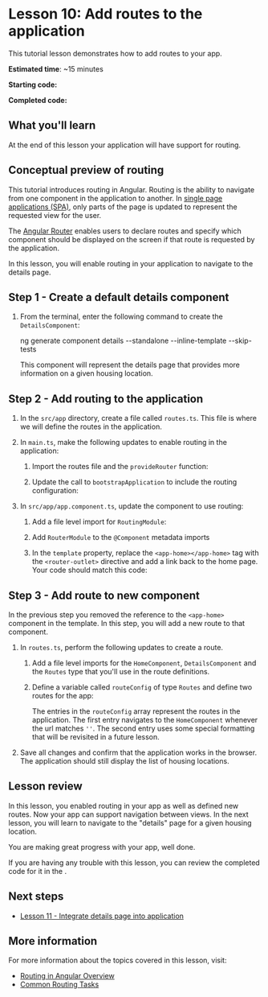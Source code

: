 # Lesson 10: Add routes to the application
This tutorial lesson demonstrates how to add routes to your app.

**Estimated time**: ~15 minutes

**Starting code:** <live-example name="first-app-lesson-09"></live-example>

**Completed code:** <live-example name="first-app-lesson-10"></live-example>

## What you'll learn
At the end of this lesson your application will have support for routing.

## Conceptual preview of routing

<!-- markdownLint-disable MD001 -->
This tutorial introduces routing in Angular. Routing is the ability to navigate from one component in the application to another. In [single page applications (SPA)](/guide/router-tutorial#using-angular-routes-in-a-single-page-application), only parts of the page is updated to represent the requested view for the user.

The [Angular Router](/guide/router-tutorial) enables users to declare routes and specify which component should be displayed on the screen if that route is requested by the application.

In this lesson, you will enable routing in your application to navigate to the details page.

## Step 1 - Create a default details component 

1. From the terminal, enter the following command to create the `DetailsComponent`: 

    <code-example format="shell" language="shell">

    ng generate component details --standalone --inline-template --skip-tests

    </code-example>

    This component will represent the details page that provides more information on a given housing location.

## Step 2 - Add routing to the application
1.  In the `src/app` directory, create a file called `routes.ts`. This file is where we will define the routes in the application.

1.  In `main.ts`, make the following updates to enable routing in the application:
    1.  Import the routes file and the `provideRouter` function:

        <code-example header="Import routing details in src/main.ts" path="first-app-lesson-10/src/main.ts" region="add-router-imports"></code-example>

    1. Update the call to `bootstrapApplication` to include the routing configuration:

        <code-example header="Add router configuration in src/main.ts" path="first-app-lesson-10/src/main.ts" region="add-router-config"></code-example>        

1.  In `src/app/app.component.ts`, update the component to use routing:
    1.  Add a file level import for `RoutingModule`:

        <code-example header="Import RouterModule in src/app/app.component.ts" path="first-app-lesson-10/src/app/app.component.ts" region="import-router-module"></code-example>
    
    1.  Add `RouterModule` to the `@Component` metadata imports

        <code-example header="Import RouterModule in src/app/app.component.ts" path="first-app-lesson-10/src/app/app.component.ts" region="import-router-module-deco"></code-example>
    
    1. In the `template` property, replace the `<app-home></app-home>` tag with the `<router-outlet>` directive and add a link back to the home page. Your code should match this code:

        <code-example header="Add router-outlet in src/app/app.component.ts" path="first-app-lesson-10/src/app/app.component.ts" region="add-router-outlet"></code-example>
    
## Step 3 - Add route to new component
In the previous step you removed the reference to the `<app-home>` component in the template. In this step, you will add a new route to that component.

1.  In `routes.ts`, perform the following updates to create a route.
    1.  Add a file level imports for the `HomeComponent`, `DetailsComponent` and the `Routes` type that you'll use in the route definitions.

        <code-example header="Import components and Routes" path="first-app-lesson-10/src/app/routes.ts" region="import-routes-components"></code-example>

    1.  Define a variable called `routeConfig` of type `Routes` and define two  routes for the app:
    
        <code-example header="Add routes to the app" path="first-app-lesson-10/src/app/routes.ts" region="define-app-routes"></code-example>

        The entries in the `routeConfig` array represent the routes in the application. The first entry navigates to the `HomeComponent` whenever the url matches `''`. The second entry uses some special formatting that will be revisited in a future lesson.

1.  Save all changes and confirm that the application works in the browser. The application should still display the list of housing locations.

## Lesson review

In this lesson, you enabled routing in your app as well as defined new routes. Now your app can support navigation between views. In the next lesson, you will learn to navigate to the "details" page for a given housing location.

You are making great progress with your app, well done.

If you are having any trouble with this lesson, you can review the completed code for it in the <live-example></live-example>.

## Next steps

*  [Lesson 11 - Integrate details page into application](tutorial/first-app/first-app-lesson-11)

## More information

For more information about the topics covered in this lesson, visit:

<!-- vale Angular.Google_WordListSuggestions = NO -->

*  [Routing in Angular Overview](guide/routing-overview)
*  [Common Routing Tasks](guide/router)
